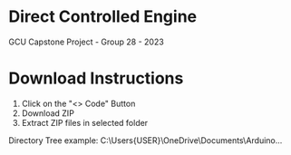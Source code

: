 # Direct Controlled Engine
GCU Capstone Project - Group 28 - 2023


# Download Instructions
1. Click on the "<> Code" Button
2. Download ZIP
3. Extract ZIP files in selected folder

Directory Tree example:
C:\Users\{USER}\OneDrive\Documents\Arduino\...
